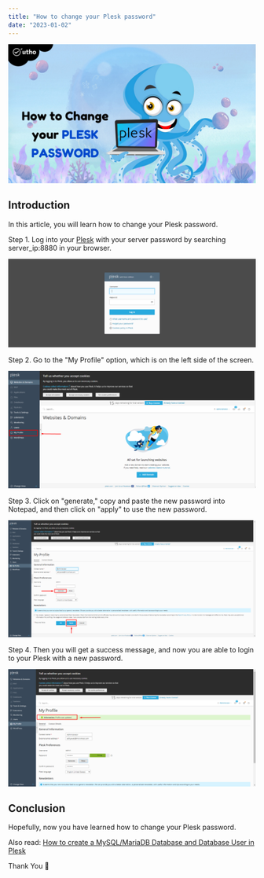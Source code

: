 ```yaml
---
title: "How to change your Plesk password"
date: "2023-01-02"
---
```


![How to change your Plesk password](images/How-to-change-your-Plesk-password_utho.jpg)

## Introduction

In this article, you will learn how to change your Plesk password.

Step 1. Log into your [Plesk](https://en.wikipedia.org/wiki/Plesk) with your server password by searching server\_ip:8880 in your browser.

![command output](images/image-679-1024x367.png)

Step 2. Go to the "My Profile" option, which is on the left side of the screen.

![command output](images/image-678-1024x485.png)

Step 3. Click on "generate," copy and paste the new password into Notepad, and then click on "apply" to use the new password. 

![command output](images/image-680-1024x484.png)

Step 4. Then you will get a success message, and now you are able to login to your Plesk with a new password.

![command output](images/image-681-1024x484.png)

## Conclusion

Hopefully, now you have learned how to change your Plesk password.

Also read: [How to create a MySQL/MariaDB Database and Database User in Plesk](https://utho.com/docs/tutorial/how-to-create-a-mysql-mariadb-database-and-database-user-in-plesk%ef%bf%bc/)

Thank You 🙂
